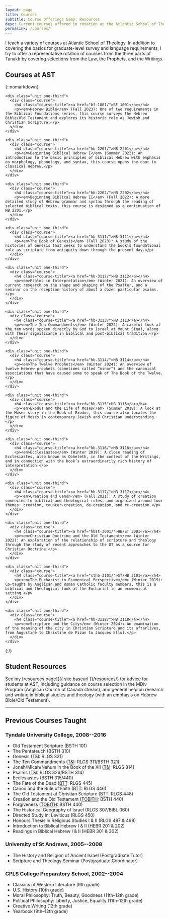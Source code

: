 ```yaml
---
layout: page
title: Courses
subtitle: Course Offerings &amp; Resources
desc: Current courses offered in rotation at the Atlantic School of Theology.
permalink: /courses/
---
```


I teach a variety of courses at [Atlantic School of Theology](http://www.astheology.ns.ca/).
In addition to covering the basics for graduate-level survey and
language requirements, I try to offer a representative rotation of
courses from the three parts of Tanakh by covering selections from the
Law, the Prophets, and the Writings.

## Courses at AST

{::nomarkdown}
<div class="courses">

  <div class="grid no-gutters">

    <div class="unit one-third">
      <div class="course">
        <h4 class="course-title"><a href="bf-1001/">BF 1001</a></h4>
        <p><em>Hebrew Bible</em> (Fall 2023): One of two requirements in the Biblical Foundations series, this course surveys the Hebrew Bible/Old Testament and explores its historic role as Jewish and Christian Scripture.</p>
      </div>
    </div>

    <div class="unit one-third">
      <div class="course">
        <h4 class="course-title"><a href="hb-2201/">HB 2201</a></h4>
        <p><em>Beginning Biblical Hebrew I</em> (Summer 2022): An introduction to the basic principles of biblical Hebrew with emphasis on morphology, phonology, and syntax, this course opens the door to classical Hebrew.</p>
      </div>
    </div>

    <div class="unit one-third">
      <div class="course">
        <h4 class="course-title"><a href="hb-2202/">HB 2202</a></h4>
        <p><em>Beginning Biblical Hebrew II</em> (Fall 2022): A more detailed study of Hebrew grammar and syntax through the reading of selected biblical texts, this course is designed as a continuation of HB 2201.</p>
      </div>
    </div>

  </div><!-- grid -->

  <div class="grid no-gutters">

    <div class="unit one-third">
      <div class="course">
        <h4 class="course-title"><a href="hb-3111/">HB 3111</a></h4>
        <p><em>The Book of Genesis</em> (Fall 2023): A study of the histories of Genesis that seeks to understand the book’s foundational role as scripture from antiquity down through the present day.</p>
      </div>
    </div>

    <div class="unit one-third">
      <div class="course">
        <h4 class="course-title"><a href="hb-3112/">HB 3112</a></h4>
        <p><em>Psalms in Interpretation</em> (Winter 2021): An overview of current research on the shape and shaping of the Psalter, and a seminar on the reception history of about a dozen particular psalms.</p>
      </div>
    </div>

    <div class="unit one-third">
      <div class="course">
        <h4 class="course-title"><a href="hb-3113/">HB 3113</a></h4>
        <p><em>The Ten Commandments</em> (Winter 2022): A careful look at the ten words spoken directly by God to Israel at Mount Sinai, along with their significance in biblical and post-biblical tradition.</p>
      </div>
    </div>

  </div><!-- grid -->

  <div class="grid no-gutters">

    <div class="unit one-third">
      <div class="course">
        <h4 class="course-title"><a href="hb-3114/">HB 3114</a></h4>
        <p><em>The Twelve Prophets</em> (Winter 2024): An overview of twelve Hebrew prophets (sometimes called “minor”) and the canonical associations that have caused some to speak of The Book of the Twelve.</p>
      </div>
    </div>

    <div class="unit one-third">
      <div class="course">
        <h4 class="course-title"><a href="hb-3115">HB 3115</a></h4>
        <p><em>Exodus and the Life of Moses</em> (Summer 2018): A look at the Moses story in the Book of Exodus, this course also locates the figure of Moses in contemporary Jewish and Christian understanding.</p>
      </div>
    </div>

    <div class="unit one-third">
      <div class="course">
        <h4 class="course-title"><a href="hb-3116/">HB 3116</a></h4>
        <p><em>Ecclesiastes</em> (Winter 2019): A close reading of Ecclesiastes, also known as Qoheleth, in the context of the Writings, and in connection with the book’s extraordinarily rich history of interpretation.</p>
      </div>
    </div>

  </div><!-- grid -->

  <div class="grid no-gutters">

    <div class="unit one-third">
      <div class="course">
        <h4 class="course-title"><a href="hb-3117/">HB 3117</a></h4>
        <p><em>Creation and Canon</em> (Fall 2021): A study of creation connected to biblical and theological rules, and organized around four themes: creation, counter-creation, de-creation, and re-creation.</p>
      </div>
    </div>

    <div class="unit one-third">
      <div class="course">
        <h4 class="course-title"><a href="hbst-3001/">HB/ST 3001</a></h4>
        <p><em>Christian Doctrine and the Old Testament</em> (Winter 2022): An exploration of the relationship of scripture and theology through the study of recent approaches to the OT as a source for Christian Doctrine.</p>
      </div>
    </div>

    <div class="unit one-third">
      <div class="course">
        <h4 class="course-title"><a href="sthb-3101/">ST/HB 3101</a></h4>
        <p><em>The Eucharist in Ecumenical Perspective</em> (Winter 2019): Co-taught by Anglican and Roman Catholic faculty members, this is a biblical and theological look at the Eucharist in an ecumenical setting.</p>
      </div>
    </div>

  </div><!-- grid -->

  <div class="grid no-gutters">

    <div class="unit one-third">
      <div class="course">
        <h4 class="course-title"><a href="hb-3118/">HB 3118</a></h4>
        <p><em>Scripture and the City</em> (Winter 2024): An examination of the meaning of the city in Christian Scripture and its afterlives, from Augustine to Christine de Pizan to Jacques Ellul.</p>
      </div>
    </div>

  </div><!-- grid -->

</div>
{:/}

## Student Resources

See my [resources page]({{ site.baseurl }}/resources/) for advice for
students at AST, including guidance on course selection in the MDiv
Program (Anglican Church of Canada stream), and general help on research
and writing in biblical studies and theology (with an emphasis on Hebrew
Bible/Old Testament).

---

## Previous Courses Taught

### Tyndale University College, 2008--2016

- Old Testament Scripture (BSTH 101)
- The Pentateuch (BSTH 310)
- Genesis (<abbr title="Text &amp; Interpretation">T&amp;I</abbr>: RLGS 321)
- The Ten Commandments (<abbr title="Text &amp; Interpretation">T&amp;I</abbr>: RLGS 311/BSTH 321)
- Jonah/Micah/Nahum in the Book of the XII (<abbr title="Text &amp; Interpretation">T&amp;I</abbr>: RLGS 314)
- Psalms (<abbr title="Text &amp; Interpretation">T&amp;I</abbr>: RLGS 326/BSTH 314)
- Ecclesiastes (BSTH 315/440)
- The Fate of the Dead (<abbr title="Biblical Theological Themes">BTT</abbr>: RLGS 445)
- Canon and the Rule of Faith (<abbr title="Biblical Theological Themes">BTT</abbr>: RLGS 446)
- The Old Testament at Christian Scripture (<abbr title="Biblical Theological Themes">BTT</abbr>: RLGS 448)
- Creation and the Old Testament (<abbr title="Topics in Biblical Theology">TOBITH</abbr>: BSTH 440)
- Forgiveness (<abbr title="Topics in Biblical Theology">TOBITH</abbr>: BSTH 440)
- The Historical Geography of Israel (RLGS 307/BIBL 060)
- Directed Study in: Leviticus (RLGS 450)
- Honours Thesis in Religious Studies I &amp; II (RLGS 497 &amp; 499)
- Introduction to Biblical Hebrew I &amp; II (HEBR 201 &amp; 202)
- Readings in Biblical Hebrew I &amp; II (HEBR 301 &amp; 302)

### University of St Andrews, 2005--2008

- The History and Religion of Ancient Israel (Postgraduate Tutor)
- Scripture and Theology Seminar (Postgraduate Coordinator)

### CPLS College Preparatory School, 2002--2004

- Classics of Western Literature (9th grade)
- U.S. History (10th grade)
- Moral Philosophy: Truth, Beauty, Goodness (11th&ndash;12th grade)
- Political Philosophy: Liberty, Justice, Equality (11th&ndash;12th grade)
- Creative Writing (12th grade)
- Yearbook (9th&ndash;12th grade)
